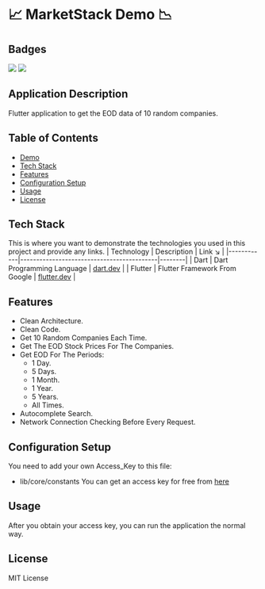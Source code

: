# 📈 MarketStack Demo 📉

## Badges

![](https://img.shields.io/badge/Code-Flutter-informational?style=flat&logo=flutter&color=61DAFB)
![](https://img.shields.io/badge/Code-Dart-informational?style=flat&logo=dart&color=61DAFB)

## Application Description

Flutter application to get the EOD data of 10 random companies.

## Table of Contents

* [Demo](#demo)
* [Tech Stack](#tech-stack)
* [Features](#features)
* [Configuration Setup](#configuration-setup)
* [Usage](#usage)
* [License](#license)


## Tech Stack

This is where you want to demonstrate the technologies you used in this project and provide any links.
| Technology | Description                               | Link ↘️ |
|------------|-------------------------------------------|--------|
| Dart       | Dart Programming Language                 | [dart.dev](https://dart.dev)         |
| Flutter    | Flutter Framework From Google             | [flutter.dev](https://flutter.dev)   |

## Features

* Clean Architecture.
* Clean Code.
* Get 10 Random Companies Each Time.
* Get The EOD Stock Prices For The Companies.
* Get EOD For The Periods:
  * 1 Day.
  * 5 Days.
  * 1 Month.
  * 1 Year.
  * 5 Years.
  * All Times.
* Autocomplete Search.
* Network Connection Checking Before Every Request.

## Configuration Setup

You need to add your own Access_Key to this file:
- lib/core/constants
You can get an access key for free from [here](https://marketstack.com)

## Usage

After you obtain your access key, you can run the application the normal way.

## License

MIT License